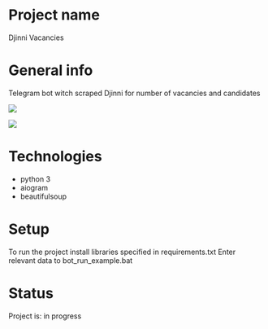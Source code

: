 # Project name
Djinni Vacancies

# General info
Telegram bot witсh scraped Djinni for number of vacancies and candidates

![](static/finance/screenshots/screen1.png)

![](static/finance/screenshots/screen2.png)

# Technologies
* python 3
* aiogram
* beautifulsoup

# Setup
To run the project install libraries specified in requirements.txt
Enter relevant data to bot_run_example.bat

# Status
Project is: in progress
